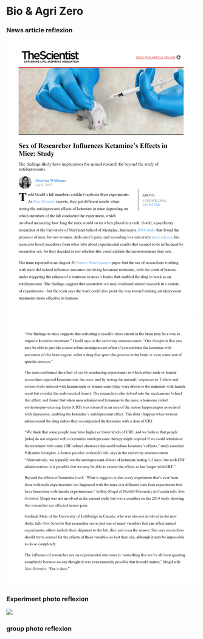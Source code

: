 # Bio & Agri Zero  

### News article reflexion  
![](article.jpg)
![](article2.jpg)

### Experiment photo reflexion
 ![](samples.jpg)

### group photo reflexion
